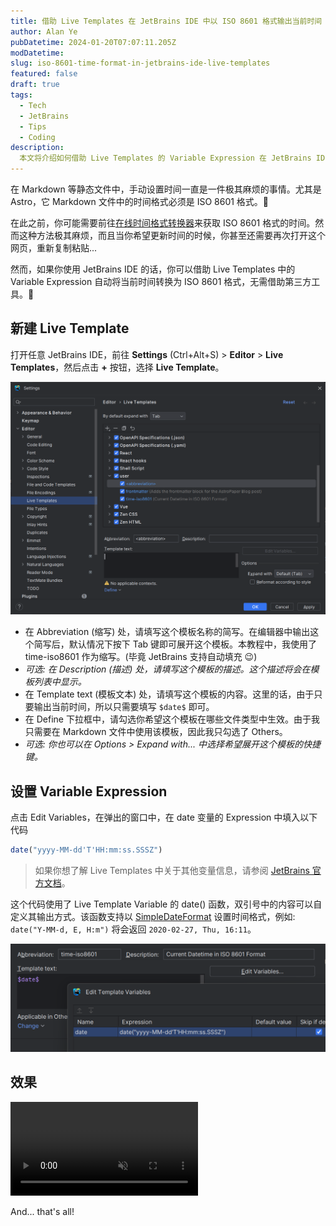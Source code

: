 ```yaml
---
title: 借助 Live Templates 在 JetBrains IDE 中以 ISO 8601 格式输出当前时间
author: Alan Ye
pubDatetime: 2024-01-20T07:07:11.205Z
modDatetime: 
slug: iso-8601-time-format-in-jetbrains-ide-live-templates
featured: false
draft: true
tags:
  - Tech
  - JetBrains
  - Tips
  - Coding
description: 
  本文将介绍如何借助 Live Templates 的 Variable Expression 在 JetBrains IDE 中以 ISO 8601 格式输出当前时间。
---
```

在 Markdown 等静态文件中，手动设置时间一直是一件极其麻烦的事情。尤其是 Astro，它 Markdown 文件中的时间格式必须是 ISO 8601 格式。🫠

在此之前，你可能需要前往[在线时间格式转换器](https://streamlet.org/tool/timeformat/)来获取 ISO 8601 格式的时间。然而这种方法极其麻烦，而且当你希望更新时间的时候，你甚至还需要再次打开这个网页，重新复制粘贴...

然而，如果你使用 JetBrains IDE 的话，你可以借助 Live Templates 中的 Variable Expression 自动将当前时间转换为 ISO 8601 格式，无需借助第三方工具。🤔

## 新建 Live Template

打开任意 JetBrains IDE，前往 **Settings** (Ctrl+Alt+S) > **Editor** > **Live Templates**，然后点击 **+** 按钮，选择 **Live Template**。

![新建 Live Template 界面](../../assets/images/iso-8601-time-format-in-jetbrains-ide-live-templates/live-template.png)

 - 在 Abbreviation (缩写) 处，请填写这个模板名称的简写。在编辑器中输出这个简写后，默认情况下按下 Tab 键即可展开这个模板。本教程中，我使用了 time-iso8601 作为缩写。(毕竟 JetBrains 支持自动填充 😉)
 - _可选: 在 Description (描述) 处，请填写这个模板的描述。这个描述将会在模板列表中显示。_
 - 在 Template text (模板文本) 处，请填写这个模板的内容。这里的话，由于只要输出当前时间，所以只需要填写 `$date$` 即可。
 - 在 Define 下拉框中，请勾选你希望这个模板在哪些文件类型中生效。由于我只需要在 Markdown 文件中使用该模板，因此我只勾选了 Others。
 - _可选: 你也可以在 Options > Expand with... 中选择希望展开这个模板的快捷键。_

## 设置 Variable Expression

点击 Edit Variables，在弹出的窗口中，在 date 变量的 Expression 中填入以下代码

```javascript
date("yyyy-MM-dd'T'HH:mm:ss.SSSZ")
```
> 如果你想了解 Live Templates 中关于其他变量信息，请参阅 [JetBrains 官方文档](https://www.jetbrains.com/help/idea/template-variables.html)。

这个代码使用了 Live Template Variable 的 date() 函数，双引号中的内容可以自定义其输出方式。该函数支持以 [SimpleDateFormat](https://docs.oracle.com/javase/7/docs/api/java/text/SimpleDateFormat.html) 设置时间格式，例如: ``date("Y-MM-d, E, H:m")`` 将会返回 ``2020-02-27, Thu, 16:11``。

![变量设置](../../assets/images/iso-8601-time-format-in-jetbrains-ide-live-templates/variable-settings.png)

## 效果

<video autoplay muted="muted" controls plays-inline="true" class="border border-skin-line">
  <source src="../../assets/images/iso-8601-time-format-in-jetbrains-ide-live-templates/template-demo.mp4" type="video/mp4">
</video>

And... that's all!